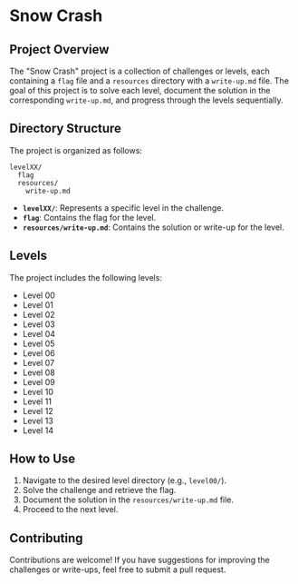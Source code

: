 # Snow Crash

## Project Overview

The "Snow Crash" project is a collection of challenges or levels, each containing a `flag` file and a `resources` directory with a `write-up.md` file. The goal of this project is to solve each level, document the solution in the corresponding `write-up.md`, and progress through the levels sequentially.

## Directory Structure

The project is organized as follows:

```
levelXX/
  flag
  resources/
    write-up.md
```

- **`levelXX/`**: Represents a specific level in the challenge.
- **`flag`**: Contains the flag for the level.
- **`resources/write-up.md`**: Contains the solution or write-up for the level.

## Levels

The project includes the following levels:

- Level 00
- Level 01
- Level 02
- Level 03
- Level 04
- Level 05
- Level 06
- Level 07
- Level 08
- Level 09
- Level 10
- Level 11
- Level 12
- Level 13
- Level 14

## How to Use

1. Navigate to the desired level directory (e.g., `level00/`).
2. Solve the challenge and retrieve the flag.
3. Document the solution in the `resources/write-up.md` file.
4. Proceed to the next level.

## Contributing

Contributions are welcome! If you have suggestions for improving the challenges or write-ups, feel free to submit a pull request.
